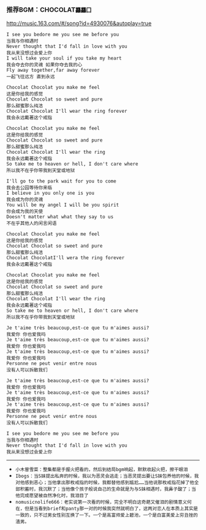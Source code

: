 ### 推荐BGM：CHOCOLAT`龘龘囗`
http://music.163.com/#/song?id=4930076&autoplay=true
```
I see you bedore me you see me before you
当我与你相遇时
Never thought that I'd fall in love with you
我从来没想过会爱上你
I will take your soul if you take my heart
我会夺去你的灵魂 如果你夺去我的心
Fly away together,far away forever
一起飞往远方 直到永远

Chocolat Chocolat you make me feel
这是你给我的感觉
Chocolat Chocolat so sweet and pure
那么甜蜜那么纯洁
Chocolat Chocolat I'll wear the ring forever
我会永远戴著这个戒指

Chocolat Chocolat you make me feel
这是你给我的感觉
Chocolat Chocolat so sweet and pure
那么甜蜜那么纯洁
Chocolat Chocolat I'll wear the ring
我会永远戴著这个戒指
So take me to heaven or hell, I don't care where
所以我不在乎你带我到天堂或地狱

I'll go to the park wait for you to come
我会去公园等待你来临
I believe in you only one is you
我会成为你的灵魂
You will be my angel I will be you spirit
你会成为我的天使
Doesn't matter what what they say to us
不在乎其他人的闲言闲语

Chocolat Chocolat you make me feel
这是你给我的感觉
Chocolat Chocolat so sweet and pure
那么甜蜜那么纯洁
Chocolat ChocolatI'll wera the ring forever
我会永远戴著这个戒指

Chocolat Chocolat you make me feel
这是你给我的感觉
Chocolat Chocolat so sweet and pure
那么甜蜜那么纯洁
Chocolat Chocolat I'll wear the ring
我会永远戴著这个戒指
So take me to heaven or hell, I don't care where
所以我不在乎你带我到天堂或地狱

Je t'aime très beaucoup,est-ce que tu m'aimes aussi?
我爱你 你也爱我吗
Je t'aime très beaucoup,est-ce que tu m'aimes aussi?
我爱你 你也爱我吗
Je t'aime très beaucoup,est-ce que tu m'aimes aussi?
我爱你 你也爱我吗
Personne ne peut venir entre nous
没有人可以拆散我们

Je t'aime très beaucoup,est-ce que tu m'aimes aussi?
我爱你 你也爱我吗
Je t'aime très beaucoup,est-ce que tu m'aimes aussi?
我爱你 你也爱我吗
Je t'aime très beaucoup,est-ce que tu m'aimes aussi?
我爱你 你也爱我吗
Personne ne peut venir entre nous
没有人可以拆散我们

I see you bedore me you see me before you
当我与你相遇时
Never thought that I'd fall in love with you
我从来没想过会爱上你
```
---
- `小木曽雪菜：整集都是手握火把看的，然后到结局bgm响起，默默收起火把，擦干眼泪`
- `Ibogs：当S妹提出私奔的时候，我以为恶灵会逃走；当恶灵提出要让S妹包养他的时候，我对他感到恶心；当他拿出那枚戒指的时候，我都替他感到尴尬……当他说那枚戒指花掉了他全部积蓄时，我沉默了；当他像个孩子般说自己的生命就是为与S妹相遇时，我鼻子酸了；当他完成愿望被自然净化时，我泪目了`
- `nomusicnolife666：老实说第一次看的时候，完全不明白这奇葩又催泪的剧情意义何在，但是当看到brief和panty那一对的时候我突然就明白了，这两对恋人在本质上其实是一致的，只不过男女性别互换了一下。一个是高富帅爱上碧池，一个是白富美爱上穷丑挫的渣男。`